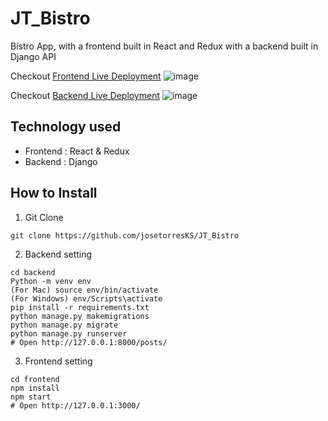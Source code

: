 # JT_Bistro

Bistro App, with a frontend built in React and Redux with a backend built in Django API


Checkout [Frontend Live Deployment](https://frontend-torres.herokuapp.com/)
![image](https://user-images.githubusercontent.com/91580447/145667082-1a09a2fc-f276-4942-b889-ed68177dd975.png)

Checkout [Backend Live Deployment](https://backend-torres.herokuapp.com/)
![image](https://user-images.githubusercontent.com/91580447/145667127-519be881-8eee-497d-9caf-b122a8a4c20d.png)

## Technology used

* Frontend : React & Redux
* Backend : Django

## How to Install
1. Git Clone
```
git clone https://github.com/josetorresKS/JT_Bistro
```
2. Backend setting
```
cd backend
Python -m venv env
(For Mac) source env/bin/activate
(For Windows) env/Scripts\activate
pip install -r requirements.txt
python manage.py makemigrations
python manage.py migrate
python manage.py runserver
# Open http://127.0.0.1:8000/posts/
```
3. Frontend setting
```
cd frontend
npm install
npm start
# Open http://127.0.0.1:3000/
```
 



